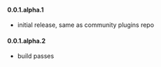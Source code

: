#### 0.0.1.alpha.1

* initial release, same as community plugins repo

#### 0.0.1.alpha.2

* build passes

